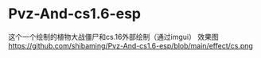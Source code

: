 # Pvz-And-cs1.6-esp
这个一个绘制的植物大战僵尸和cs.16外部绘制（通过imgui）
效果图
https://github.com/shibaming/Pvz-And-cs1.6-esp/blob/main/effect/cs.png
